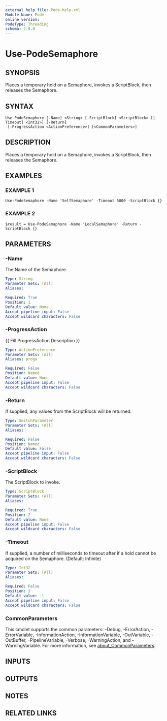 ```yaml
---
external help file: Pode-help.xml
Module Name: Pode
online version:
PodeType: Threading
schema: 2.0.0
---
```


# Use-PodeSemaphore

## SYNOPSIS
Places a temporary hold on a Semaphore, invokes a ScriptBlock, then releases the Semaphore.

## SYNTAX

```
Use-PodeSemaphore [-Name] <String> [-ScriptBlock] <ScriptBlock> [[-Timeout] <Int32>] [-Return]
 [-ProgressAction <ActionPreference>] [<CommonParameters>]
```

## DESCRIPTION
Places a temporary hold on a Semaphore, invokes a ScriptBlock, then releases the Semaphore.

## EXAMPLES

### EXAMPLE 1
```
Use-PodeSemaphore -Name 'SelfSemaphore' -Timeout 5000 -ScriptBlock {}
```

### EXAMPLE 2
```
$result = Use-PodeSemaphore -Name 'LocalSemaphore' -Return -ScriptBlock {}
```

## PARAMETERS

### -Name
The Name of the Semaphore.

```yaml
Type: String
Parameter Sets: (All)
Aliases:

Required: True
Position: 1
Default value: None
Accept pipeline input: False
Accept wildcard characters: False
```

### -ProgressAction
{{ Fill ProgressAction Description }}

```yaml
Type: ActionPreference
Parameter Sets: (All)
Aliases: proga

Required: False
Position: Named
Default value: None
Accept pipeline input: False
Accept wildcard characters: False
```

### -Return
If supplied, any values from the ScriptBlock will be returned.

```yaml
Type: SwitchParameter
Parameter Sets: (All)
Aliases:

Required: False
Position: Named
Default value: False
Accept pipeline input: False
Accept wildcard characters: False
```

### -ScriptBlock
The ScriptBlock to invoke.

```yaml
Type: ScriptBlock
Parameter Sets: (All)
Aliases:

Required: True
Position: 2
Default value: None
Accept pipeline input: False
Accept wildcard characters: False
```

### -Timeout
If supplied, a number of milliseconds to timeout after if a hold cannot be acquired on the Semaphore.
(Default: Infinite)

```yaml
Type: Int32
Parameter Sets: (All)
Aliases:

Required: False
Position: 3
Default value: -1
Accept pipeline input: False
Accept wildcard characters: False
```

### CommonParameters
This cmdlet supports the common parameters: -Debug, -ErrorAction, -ErrorVariable, -InformationAction, -InformationVariable, -OutVariable, -OutBuffer, -PipelineVariable, -Verbose, -WarningAction, and -WarningVariable. For more information, see [about_CommonParameters](http://go.microsoft.com/fwlink/?LinkID=113216).

## INPUTS

## OUTPUTS

## NOTES

## RELATED LINKS
